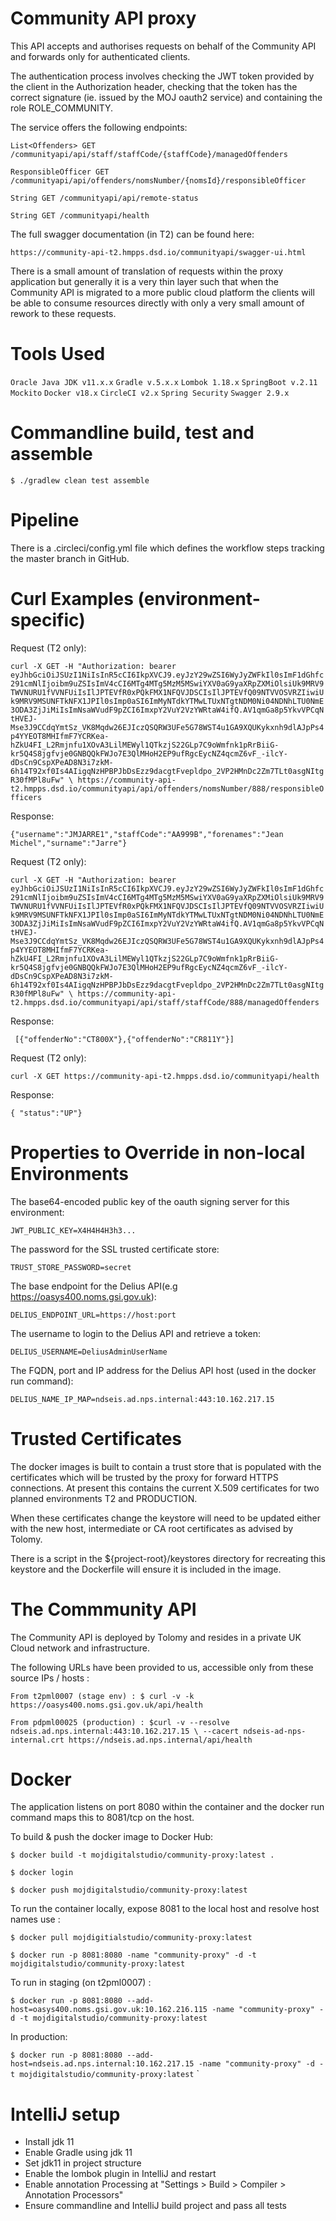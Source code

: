 # Community API proxy

This API accepts and authorises requests on behalf of the Community API and forwards only for authenticated clients.

The authentication process involves checking the JWT token provided by the client in the Authorization header, checking that the token
has the correct signature (ie. issued by the MOJ oauth2 service) and containing the role ROLE_COMMUNITY.

The service offers the following endpoints:

`List<Offenders> GET /communityapi/api/staff/staffCode/{staffCode}/managedOffenders`

`ResponsibleOfficer GET /communityapi/api/offenders/nomsNumber/{nomsId}/responsibleOfficer`

`String GET /communityapi/api/remote-status`

`String GET /communityapi/health`

The full swagger documentation (in T2) can be found here:

`https://community-api-t2.hmpps.dsd.io/communityapi/swagger-ui.html`

There is a small amount of translation of requests within the proxy application but generally it is a very thin layer such that
when the Community API is migrated to a more public cloud platform the clients will be able to consume resources directly with 
only a very small amount of rework to these requests.

# Tools Used

`Oracle Java JDK v11.x.x`
`Gradle v.5.x.x`
`Lombok 1.18.x`
`SpringBoot v.2.11`
`Mockito`
`Docker v18.x`
`CircleCI v2.x`
`Spring Security`
`Swagger 2.9.x`

# Commandline build, test and assemble

 `$ ./gradlew clean test assemble`

# Pipeline

There is a .circleci/config.yml file which defines the workflow steps tracking the master branch in GitHub.

# Curl Examples (environment-specific)

Request (T2 only):

`curl -X GET -H "Authorization: bearer eyJhbGciOiJSUzI1NiIsInR5cCI6IkpXVCJ9.eyJzY29wZSI6WyJyZWFkIl0sImF1dGhfc291cmNlIjoibm9uZSIsImV4cCI6MTg4MTg5MzM5MSwiYXV0aG9yaXRpZXMiOlsiUk9MRV9TWVNURU1fVVNFUiIsIlJPTEVfR0xPQkFMX1NFQVJDSCIsIlJPTEVfQ09NTVVOSVRZIiwiUk9MRV9MSUNFTkNFX1JPIl0sImp0aSI6ImMyNTdkYTMwLTUxNTgtNDM0Ni04NDNhLTU0NmE3ODA3ZjJiMiIsImNsaWVudF9pZCI6ImxpY2VuY2VzYWRtaW4ifQ.AV1qmGa8p5YkvVPCqNtHVEJ-Mse3J9CCdqYmtSz_VK8Mqdw26EJIczQSQRW3UFe5G78WST4u1GA9XQUKykxnh9dlAJpPs4p4YYEOT8MHIfmF7YCRKea-hZkU4FI_L2Rmjnfu1XOvA3LilMEWyl1QTkzjS22GLp7C9oWmfnk1pRrBiiG-kr5Q4S8jgfvje0GNBQQkFWJo7E3QlMHoH2EP9ufRgcEycNZ4qcmZ6vF_-ilcY-dDsCn9CspXPeAD8N3i7zkM-6h14T92xf0Is4AIigqNzHPBPJbDsEzz9dacgtFvepldpo_2VP2HMnDc2Zm7TLt0asgNItgR30fMPl8uFw" \
https://community-api-t2.hmpps.dsd.io/communityapi/api/offenders/nomsNumber/888/responsibleOfficers`

Response: 

`{"username":"JMJARRE1","staffCode":"AA999B","forenames":"Jean Michel","surname":"Jarre"}`

Request (T2 only):

`curl -X GET -H "Authorization: bearer eyJhbGciOiJSUzI1NiIsInR5cCI6IkpXVCJ9.eyJzY29wZSI6WyJyZWFkIl0sImF1dGhfc291cmNlIjoibm9uZSIsImV4cCI6MTg4MTg5MzM5MSwiYXV0aG9yaXRpZXMiOlsiUk9MRV9TWVNURU1fVVNFUiIsIlJPTEVfR0xPQkFMX1NFQVJDSCIsIlJPTEVfQ09NTVVOSVRZIiwiUk9MRV9MSUNFTkNFX1JPIl0sImp0aSI6ImMyNTdkYTMwLTUxNTgtNDM0Ni04NDNhLTU0NmE3ODA3ZjJiMiIsImNsaWVudF9pZCI6ImxpY2VuY2VzYWRtaW4ifQ.AV1qmGa8p5YkvVPCqNtHVEJ-Mse3J9CCdqYmtSz_VK8Mqdw26EJIczQSQRW3UFe5G78WST4u1GA9XQUKykxnh9dlAJpPs4p4YYEOT8MHIfmF7YCRKea-hZkU4FI_L2Rmjnfu1XOvA3LilMEWyl1QTkzjS22GLp7C9oWmfnk1pRrBiiG-kr5Q4S8jgfvje0GNBQQkFWJo7E3QlMHoH2EP9ufRgcEycNZ4qcmZ6vF_-ilcY-dDsCn9CspXPeAD8N3i7zkM-6h14T92xf0Is4AIigqNzHPBPJbDsEzz9dacgtFvepldpo_2VP2HMnDc2Zm7TLt0asgNItgR30fMPl8uFw" \
https://community-api-t2.hmpps.dsd.io/communityapi/api/staff/staffCode/888/managedOffenders`

Response: 

` [{"offenderNo":"CT800X"},{"offenderNo":"CR811Y"}]`

Request (T2 only):

`curl -X GET https://community-api-t2.hmpps.dsd.io/communityapi/health`

Response:

`{ "status":"UP"}`


# Properties to Override in non-local Environments

The base64-encoded public key of the oauth signing server for this environment:
 
`JWT_PUBLIC_KEY=X4H4H4H3h3...` 
 
 The password for the SSL trusted certificate store:
 
`TRUST_STORE_PASSWORD=secret` 

 The base endpoint for the Delius API(e.g https://oasys400.noms.gsi.gov.uk):

`DELIUS_ENDPOINT_URL=https://host:port`

 The username to login to the Delius API and retrieve a token:

`DELIUS_USERNAME=DeliusAdminUserName`

 The FQDN, port and IP address for the Delius API host (used in the docker run command):

`DELIUS_NAME_IP_MAP=ndseis.ad.nps.internal:443:10.162.217.15`


# Trusted Certificates

The docker images is built to contain a trust store that is populated with the certificates
which will be trusted by the proxy for forward HTTPS connections. At present this contains the current 
X.509 certificates for two planned environments T2 and PRODUCTION.

When these certificates change the keystore will need to be updated either with the new host, intermediate 
or CA root certificates as advised by Tolomy.

There is a script in the ${project-root}/keystores directory for recreating this keystore and the 
Dockerfile will ensure it is included in the image.


# The Commmunity API

The Community API is deployed by Tolomy and resides in a private UK Cloud network and infrastructure.

The following URLs have been provided to us, accessible only from these source IPs / hosts : 

`From t2pml0007 (stage env) : $ curl -v -k https://oasys400.noms.gsi.gov.uk/api/health`
    
`From pdpml00025 (production) : $curl -v --resolve ndseis.ad.nps.internal:443:10.162.217.15 \
                                      --cacert ndseis-ad-nps-internal.crt https://ndseis.ad.nps.internal/api/health`
     

# Docker

The application listens on port 8080 within the container and the docker run command maps this to 8081/tcp on the host.
 
To build & push the docker image to Docker Hub: 

`$ docker build -t mojdigitalstudio/community-proxy:latest .`

`$ docker login`

`$ docker push mojdigitalstudio/community-proxy:latest`
 
To run the container locally, expose 8081 to the local host and resolve host names use :
  
`$ docker pull mojdigitialstudio/community-proxy:latest`

`$ docker run -p 8081:8080 -name "community-proxy" -d -t mojdigitalstudio/community-proxy:latest`

To run in staging (on t2pml0007) :

`$ docker run -p 8081:8080 --add-host=oasys400.noms.gsi.gov.uk:10.162.216.115 -name "community-proxy" -d -t mojdigitalstudio/community-proxy:latest`

In production:

`$ docker run -p 8081:8080 --add-host=ndseis.ad.nps.internal:10.162.217.15 -name "community-proxy" -d -t mojdigitalstudio/community-proxy:latest`
`

# IntelliJ setup

- Install jdk 11
- Enable Gradle using jdk 11
- Set jdk11 in project structure
- Enable the lombok plugin in IntelliJ and restart
- Enable annotation Processing at "Settings > Build > Compiler > Annotation Processors"
- Ensure commandline and IntelliJ build project and pass all tests
